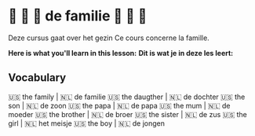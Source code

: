 # 👵 👴 👴 de familie 👵 👴 👴

Deze cursus gaat over het gezin 
Ce cours concerne la famille.  

__Here is what you'll learn in this lesson:__
__Dit is wat je in deze les leert:__

## Vocabulary

🇺🇸 the family   |  🇳🇱 de familie
🇺🇸 the daugther |  🇳🇱 de dochter
🇺🇸 the son      |  🇳🇱 de zoon
🇺🇸 the papa     |  🇳🇱 de papa
🇺🇸 the mum      |  🇳🇱 de moeder
🇺🇸 the brother  |  🇳🇱 de broer
🇺🇸 the sister   |  🇳🇱 de zus
🇺🇸 the girl     |  🇳🇱 het meisje
🇺🇸 the boy      |  🇳🇱 de jongen